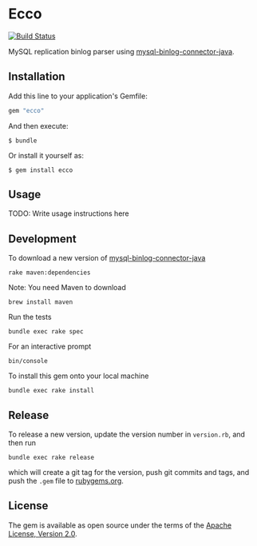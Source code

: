 # Ecco

[![Build Status](https://travis-ci.org/twingly/ecco.svg?branch=master)](https://travis-ci.org/twingly/ecco)

MySQL replication binlog parser using [mysql-binlog-connector-java].

## Installation

Add this line to your application's Gemfile:

```ruby
gem "ecco"
```

And then execute:

    $ bundle

Or install it yourself as:

    $ gem install ecco

## Usage

TODO: Write usage instructions here

## Development

To download a new version of [mysql-binlog-connector-java]

    rake maven:dependencies

Note: You need Maven to download

    brew install maven

Run the tests

    bundle exec rake spec

For an interactive prompt

    bin/console

To install this gem onto your local machine

    bundle exec rake install

## Release

To release a new version, update the version number in `version.rb`, and then run

    bundle exec rake release

which will create a git tag for the version, push git commits and tags, and push the `.gem` file to [rubygems.org](https://rubygems.org).

## License

The gem is available as open source under the terms of the [Apache License, Version 2.0](http://www.apache.org/licenses/LICENSE-2.0).

[mysql-binlog-connector-java]: https://github.com/shyiko/mysql-binlog-connector-java
